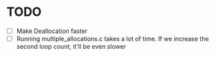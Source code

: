 # TODO

-   [ ] Make Deallocation faster
-   [ ] Running multiple_allocations.c takes a lot of time. If we increase the
        second loop count, it'll be even slower
